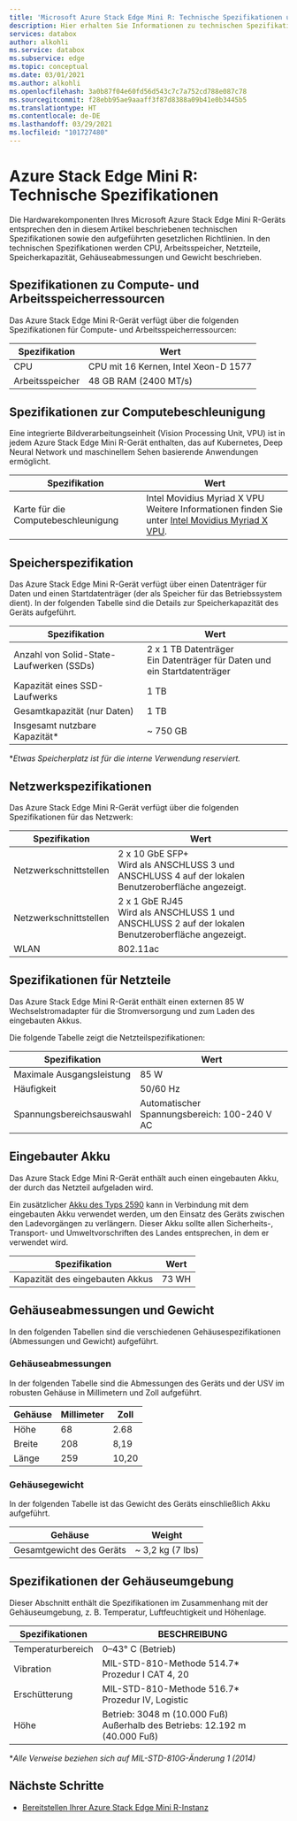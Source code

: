 ```yaml
---
title: 'Microsoft Azure Stack Edge Mini R: Technische Spezifikationen und Compliance | Microsoft-Dokumentation'
description: Hier erhalten Sie Informationen zu technischen Spezifikationen und Compliance für Ihr Azure Stack Edge Mini R-Gerät.
services: databox
author: alkohli
ms.service: databox
ms.subservice: edge
ms.topic: conceptual
ms.date: 03/01/2021
ms.author: alkohli
ms.openlocfilehash: 3a0b87f04e60fd56d543c7c7a752cd788e087c78
ms.sourcegitcommit: f28ebb95ae9aaaff3f87d8388a09b41e0b3445b5
ms.translationtype: HT
ms.contentlocale: de-DE
ms.lasthandoff: 03/29/2021
ms.locfileid: "101727480"
---
```

# <a name="azure-stack-edge-mini-r-technical-specifications"></a>Azure Stack Edge Mini R: Technische Spezifikationen

Die Hardwarekomponenten Ihres Microsoft Azure Stack Edge Mini R-Geräts entsprechen den in diesem Artikel beschriebenen technischen Spezifikationen sowie den aufgeführten gesetzlichen Richtlinien. In den technischen Spezifikationen werden CPU, Arbeitsspeicher, Netzteile, Speicherkapazität, Gehäuseabmessungen und Gewicht beschrieben.


## <a name="compute-memory-specifications"></a>Spezifikationen zu Compute- und Arbeitsspeicherressourcen

Das Azure Stack Edge Mini R-Gerät verfügt über die folgenden Spezifikationen für Compute- und Arbeitsspeicherressourcen:

| Spezifikation           | Wert                  |
|-------------------------|------------------------|
| CPU    | CPU mit 16 Kernen, Intel Xeon-D 1577 |
| Arbeitsspeicher              | 48 GB RAM (2400 MT/s)                  |


## <a name="compute-acceleration-specifications"></a>Spezifikationen zur Computebeschleunigung

Eine integrierte Bildverarbeitungseinheit (Vision Processing Unit, VPU) ist in jedem Azure Stack Edge Mini R-Gerät enthalten, das auf Kubernetes, Deep Neural Network und maschinellem Sehen basierende Anwendungen ermöglicht.

| Spezifikation           | Wert                  |
|-------------------------|------------------------|
| Karte für die Computebeschleunigung         | Intel Movidius Myriad X VPU <br> Weitere Informationen finden Sie unter [Intel Movidius Myriad X VPU](https://www.movidius.com/MyriadX). |


## <a name="storage-specifications"></a>Speicherspezifikation

Das Azure Stack Edge Mini R-Gerät verfügt über einen Datenträger für Daten und einen Startdatenträger (der als Speicher für das Betriebssystem dient). In der folgenden Tabelle sind die Details zur Speicherkapazität des Geräts aufgeführt.

|     Spezifikation                          |     Wert             |
|--------------------------------------------|-----------------------|
|    Anzahl von Solid-State-Laufwerken (SSDs)     |    2 x 1 TB Datenträger <br> Ein Datenträger für Daten und ein Startdatenträger                  |
|    Kapazität eines SSD-Laufwerks                     |    1 TB               |
|    Gesamtkapazität (nur Daten)              |    1 TB              |
|    Insgesamt nutzbare Kapazität*                  |    ~ 750 GB        |

**Etwas Speicherplatz ist für die interne Verwendung reserviert.*

## <a name="network-specifications"></a>Netzwerkspezifikationen

Das Azure Stack Edge Mini R-Gerät verfügt über die folgenden Spezifikationen für das Netzwerk:


|Spezifikation  |Wert  |
|---------|---------|
|Netzwerkschnittstellen    |2 x 10 GbE SFP+ <br> Wird als ANSCHLUSS 3 und ANSCHLUSS 4 auf der lokalen Benutzeroberfläche angezeigt.           |
|Netzwerkschnittstellen    |2 x 1 GbE RJ45 <br> Wird als ANSCHLUSS 1 und ANSCHLUSS 2 auf der lokalen Benutzeroberfläche angezeigt.          |
|WLAN   |802.11ac         |


## <a name="power-supply-unit-specifications"></a>Spezifikationen für Netzteile

Das Azure Stack Edge Mini R-Gerät enthält einen externen 85 W Wechselstromadapter für die Stromversorgung und zum Laden des eingebauten Akkus.

Die folgende Tabelle zeigt die Netzteilspezifikationen:

| Spezifikation           | Wert                      |
|-------------------------|----------------------------|
| Maximale Ausgangsleistung    | 85 W                       |
| Häufigkeit               | 50/60 Hz                   |
| Spannungsbereichsauswahl | Automatischer Spannungsbereich: 100-240 V AC |



## <a name="included-battery"></a>Eingebauter Akku

Das Azure Stack Edge Mini R-Gerät enthält auch einen eingebauten Akku, der durch das Netzteil aufgeladen wird.

Ein zusätzlicher [Akku des Typs 2590](https://www.bren-tronics.com/bt-70791ck.html) kann in Verbindung mit dem eingebauten Akku verwendet werden, um den Einsatz des Geräts zwischen den Ladevorgängen zu verlängern. Dieser Akku sollte allen Sicherheits-, Transport- und Umweltvorschriften des Landes entsprechen, in dem er verwendet wird.


| Spezifikation           | Wert                      |
|-------------------------|----------------------------|
| Kapazität des eingebauten Akkus | 73 WH                    |

## <a name="enclosure-dimensions-and-weight-specifications"></a>Gehäuseabmessungen und Gewicht

In den folgenden Tabellen sind die verschiedenen Gehäusespezifikationen (Abmessungen und Gewicht) aufgeführt.

### <a name="enclosure-dimensions"></a>Gehäuseabmessungen

In der folgenden Tabelle sind die Abmessungen des Geräts und der USV im robusten Gehäuse in Millimetern und Zoll aufgeführt.

|     Gehäuse     |     Millimeter     |     Zoll     |
|-------------------|---------------------|----------------|
|    Höhe         |    68            |    2.68          |
|    Breite          |    208          |      8,19          |
|    Länge          |   259           |    10,20          |


### <a name="enclosure-weight"></a>Gehäusegewicht

In der folgenden Tabelle ist das Gewicht des Geräts einschließlich Akku aufgeführt.

|     Gehäuse                                 |     Weight          |
|-----------------------------------------------|---------------------|
|    Gesamtgewicht des Geräts     |    ~ 3,2 kg (7 lbs)          |

## <a name="enclosure-environment-specifications"></a>Spezifikationen der Gehäuseumgebung


Dieser Abschnitt enthält die Spezifikationen im Zusammenhang mit der Gehäuseumgebung, z. B. Temperatur, Luftfeuchtigkeit und Höhenlage.


|     Spezifikationen             |     BESCHREIBUNG                                                          |
|--------------------------------|--------------------------------------------------------------------------|
|     Temperaturbereich          |     0–43° C (Betrieb)                                              |
|     Vibration                  |     MIL-STD-810-Methode 514.7*<br> Prozedur I CAT 4, 20                  |
|     Erschütterung                      |     MIL-STD-810-Methode 516.7*<br> Prozedur IV, Logistic                 |
|     Höhe                   |     Betrieb:   3048 m (10.000 Fuß)<br> Außerhalb des Betriebs: 12.192 m (40.000 Fuß)          |

**Alle Verweise beziehen sich auf MIL-STD-810G-Änderung 1 (2014)*


## <a name="next-steps"></a>Nächste Schritte

- [Bereitstellen Ihrer Azure Stack Edge Mini R-Instanz](azure-stack-edge-placeholder.md)
